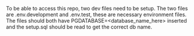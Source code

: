 To be able to access this repo, two dev files need to be setup. The two files are .env.development and .env.test, these are necessary environment files. The files should both have PGDATABASE=<database_name_here> inserted and the setup.sql should be read to get the correct db name.